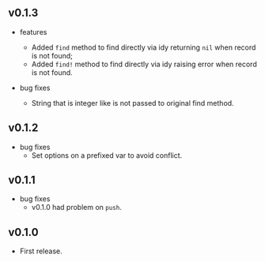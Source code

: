 ## v0.1.3

- features
  - Added `find` method to find directly via idy returning `nil` when record is not found;
  - Added `find!` method to find directly via idy raising error when record is not found.

- bug fixes
  - String that is integer like is not passed to original find method.

## v0.1.2

- bug fixes
  - Set options on a prefixed var to avoid conflict.

## v0.1.1

- bug fixes
  - v0.1.0 had problem on `push`.

## v0.1.0

- First release.
